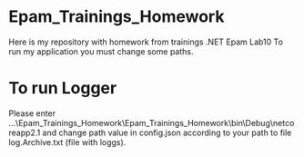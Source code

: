 # Epam_Trainings_Homework
Here is my repository with homework from trainings .NET Epam Lab10
To run my application you must change some paths.
#  To run Logger
Please enter ...\Epam_Trainings_Homework\Epam_Trainings_Homework\bin\Debug\netcoreapp2.1 
and change path value in config.json according to your path to file log.Archive.txt (file with loggs).
